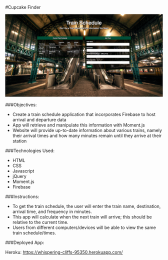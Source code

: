 #Cupcake Finder

![alt tag](https://github.com/melissag13/train_schedule/blob/master/assets/images/Screen%20Shot%202016-08-31%20at%209.18.08%20PM.png)

###Objectives:
* Create a train schedule application that incorporates Firebase to host arrival and departure data
* App will retrieve and manipulate this information with Moment.js
* Website will provide up-to-date information about various trains, namely their arrival times and how many minutes remain until they arrive at their station

###Technologies Used:
* HTML
* CSS
* Javascript
* jQuery
* Moment.js
* Firebase

###Instructions:

* To get the train schedule, the user will enter the train name, destination, arrival time, and frequency in minutes.
* This app will calculate when the next train will arrive; this should be relative to the current time.
* Users from different computers/devices will be able to view the same train schedule/times.



###Deployed App:

Heroku: https://whispering-cliffs-95350.herokuapp.com/
